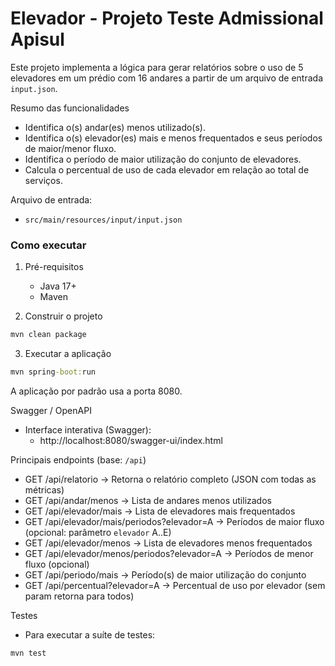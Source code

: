 # Elevador - Projeto Teste Admissional Apisul

Este projeto implementa a lógica para gerar relatórios sobre o uso de 5 elevadores em um prédio com 16 andares a partir de um arquivo de entrada `input.json`.

Resumo das funcionalidades
- Identifica o(s) andar(es) menos utilizado(s).
- Identifica o(s) elevador(es) mais e menos frequentados e seus períodos de maior/menor fluxo.
- Identifica o período de maior utilização do conjunto de elevadores.
- Calcula o percentual de uso de cada elevador em relação ao total de serviços.

Arquivo de entrada:
- `src/main/resources/input/input.json`

### Como executar
1. Pré-requisitos
   - Java 17+
   - Maven


2. Construir o projeto

```bat
mvn clean package
```

3. Executar a aplicação

```bat
mvn spring-boot:run
```

A aplicação por padrão usa a porta 8080.

Swagger / OpenAPI
- Interface interativa (Swagger):
  - http://localhost:8080/swagger-ui/index.html


Principais endpoints (base: `/api`)
- GET /api/relatorio -> Retorna o relatório completo (JSON com todas as métricas)
- GET /api/andar/menos -> Lista de andares menos utilizados
- GET /api/elevador/mais -> Lista de elevadores mais frequentados
- GET /api/elevador/mais/periodos?elevador=A -> Períodos de maior fluxo (opcional: parâmetro `elevador` A..E)
- GET /api/elevador/menos -> Lista de elevadores menos frequentados
- GET /api/elevador/menos/periodos?elevador=A -> Períodos de menor fluxo (opcional)
- GET /api/periodo/mais -> Período(s) de maior utilização do conjunto
- GET /api/percentual?elevador=A -> Percentual de uso por elevador (sem param retorna para todos)

Testes
- Para executar a suíte de testes:

```bat
mvn test
```
